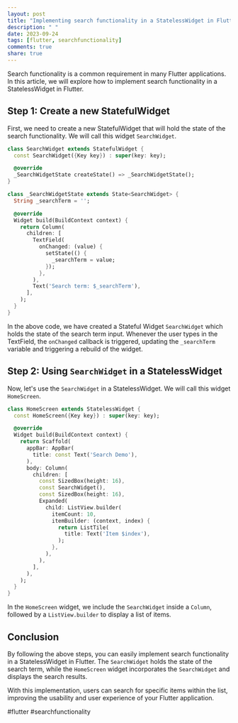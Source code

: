 ```yaml
---
layout: post
title: "Implementing search functionality in a StatelessWidget in Flutter"
description: " "
date: 2023-09-24
tags: [flutter, searchfunctionality]
comments: true
share: true
---
```


Search functionality is a common requirement in many Flutter applications. In this article, we will explore how to implement search functionality in a StatelessWidget in Flutter.

## Step 1: Create a new StatefulWidget

First, we need to create a new StatefulWidget that will hold the state of the search functionality. We will call this widget `SearchWidget`. 

```dart
class SearchWidget extends StatefulWidget {
  const SearchWidget({Key key}) : super(key: key);

  @override
  _SearchWidgetState createState() => _SearchWidgetState();
}

class _SearchWidgetState extends State<SearchWidget> {
  String _searchTerm = '';

  @override
  Widget build(BuildContext context) {
    return Column(
      children: [
        TextField(
          onChanged: (value) {
            setState(() {
              _searchTerm = value;
            });
          },
        ),
        Text('Search term: $_searchTerm'),
      ],
    );
  }
}
```

In the above code, we have created a Stateful Widget `SearchWidget` which holds the state of the search term input. Whenever the user types in the TextField, the `onChanged` callback is triggered, updating the `_searchTerm` variable and triggering a rebuild of the widget.

## Step 2: Using `SearchWidget` in a StatelessWidget

Now, let's use the `SearchWidget` in a StatelessWidget. We will call this widget `HomeScreen`.

```dart
class HomeScreen extends StatelessWidget {
  const HomeScreen({Key key}) : super(key: key);

  @override
  Widget build(BuildContext context) {
    return Scaffold(
      appBar: AppBar(
        title: const Text('Search Demo'),
      ),
      body: Column(
        children: [
          const SizedBox(height: 16),
          const SearchWidget(),
          const SizedBox(height: 16),
          Expanded(
            child: ListView.builder(
              itemCount: 10,
              itemBuilder: (context, index) {
                return ListTile(
                  title: Text('Item $index'),
                );
              },
            ),
          ),
        ],
      ),
    );
  }
}
```

In the `HomeScreen` widget, we include the `SearchWidget` inside a `Column`, followed by a `ListView.builder` to display a list of items.

## Conclusion

By following the above steps, you can easily implement search functionality in a StatelessWidget in Flutter. The `SearchWidget` holds the state of the search term, while the `HomeScreen` widget incorporates the `SearchWidget` and displays the search results.

With this implementation, users can search for specific items within the list, improving the usability and user experience of your Flutter application.

#flutter #searchfunctionality